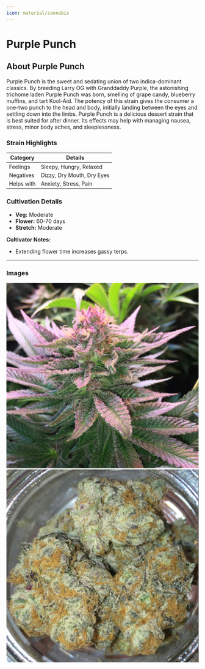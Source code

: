 ```yaml
---
icon: material/cannabis
---
```


# Purple Punch

## About Purple Punch

Purple Punch is the sweet and sedating union of two indica-dominant classics. By breeding Larry OG with Granddaddy Purple, the astonishing trichome laden Purple Punch was born, smelling of grape candy, blueberry muffins, and tart Kool-Aid. The potency of this strain gives the consumer a one-two punch to the head and body, initially landing between the eyes and settling down into the limbs. Purple Punch is a delicious dessert strain that is best suited for after dinner. Its effects may help with managing nausea, stress, minor body aches, and sleeplessness.

### Strain Highlights

| Category   | Details               |
|------------|-----------------------|
| Feelings   | Sleepy, Hungry, Relaxed              |
| Negatives  | Dizzy, Dry Mouth, Dry Eyes               |
| Helps with | Anxiety, Stress, Pain             |

### Cultivation Details

- **Veg:** Moderate
- **Flower:** 60-70 days
- **Stretch:** Moderate

**Cultivator Notes:**
- Extending flower time increases gassy terps.

---

### Images

![Purple Punch 1](assets/images/pp1.jpg)
![Purple Punch 2](assets/images/pp2.jpg)